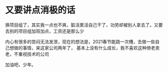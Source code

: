 # 又要讲点消极的话
   换项目组了，其实我一点也不爽，脏活累活自己干了，功劳却被别人拿去了。又要去别的项目组加班加点，工资还是那么少
   
   内心有很多的苦闷无法发泄，现在的想法是，2021春节能跳一次槽，去做一些自己想做的事情，来这家公司两年了，
   基本上没有什么成长，我不喜欢这种倚老卖老，不重视技术的公司
   
   加油吧，少年。